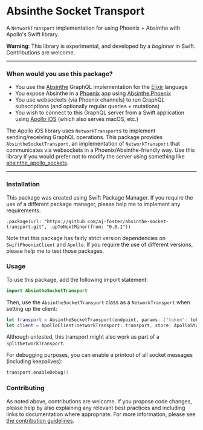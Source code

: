 # Absinthe Socket Transport

A `NetworkTransport` implementation for using Phoenix + Absinthe with Apollo's Swift library.

**Warning**: This library is experimental, and developed by a _beginner_ in Swift. Contributions are welcome.

---

### When would you use this package?

* You use the [Absinthe](https://github.com/absinthe-graphql/absinthe) GraphQL implementation for the [Elixir](https://elixir-lang.org/) language
* You expose Absinthe in a [Phoenix](https://phoenixframework.org/) app using [Absinthe.Phoenix](https://github.com/absinthe-graphql/absinthe_phoenix)
* You use websockets (via Phoenix channels) to run GraphQL subscriptions (and optionally regular queries + mutations)
* You wish to connect to this GraphQL server from a Swift application using [Apollo iOS](https://github.com/apollographql/apollo-ios) (which also serves macOS, etc.)

The Apollo iOS library uses `NetworkTransport`s to implement sending/receiving GraphQL operations. This package provides `AbsintheSocketTransport`, an implementation of `NetworkTransport` that communicates via websockets in a Phoenix/Absinthe-friendly way. Use this library if you would prefer not to modify the server using something like [absinthe_apollo_sockets](https://github.com/easco/absinthe_apollo_sockets).

---

### Installation

This package was created using Swift Package Manager. If you require the use of a different package manager, please help me to implement any requirements.

```
.package(url: "https://github.com/aj-foster/absinthe-socket-transport.git", .upToNextMinor(from: "0.0.1"))
```

Note that this package has fairly strict version dependencies on `SwiftPhoenixClient` and `Apollo`. If you require the use of different versions, please help me to test those packages.

### Usage

To use this package, add the following import statement:

```swift
import AbsintheSocketTransport
```

Then, use the `AbsintheSocketTransport` class as a `NetworkTransport` when setting up the client:

```swift
let transport = AbsintheSocketTransport(endpoint, params: ["token": token])
let client = ApolloClient(networkTransport: transport, store: ApolloStore.init())
```

Although untested, this transport might also work as part of a `SplitNetworkTransport`.

For debugging purposes, you can enable a printout of all socket messages (including keepalives):

```swift
transport.enableDebug()
```

### Contributing

As noted above, contributions are welcome. If you propose code changes, please help by also explaining any relevant best practices and including links to documentation where appropriate. For more information, please see [the contribution guidelines](CONTRIBUTING.md).
